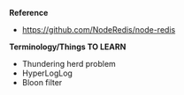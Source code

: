 **Reference**
- https://github.com/NodeRedis/node-redis

**Terminology/Things TO LEARN**

- Thundering herd problem
- HyperLogLog
- Bloon filter
